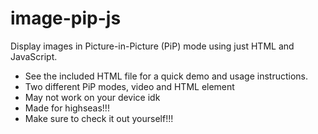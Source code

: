 # image-pip-js

Display images in Picture-in-Picture (PiP) mode using just HTML and JavaScript.

- See the included HTML file for a quick demo and usage instructions.
- Two different PiP modes, video and HTML element
- May not work on your device idk
- Made for highseas!!!
- Make sure to check it out yourself!!!